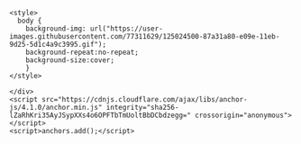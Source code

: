 <html>
  <head>
    
    <style>
      body {
        background-img: url("https://user-images.githubusercontent.com/77311629/125024500-87a31a80-e09e-11eb-9d25-5d1c4a9c3995.gif");
        background-repeat:no-repeat;
        background-size:cover;
        }
    </style>
  </head>
  <body>
    
  </body>
  </html>


      
    </div>
    <script src="https://cdnjs.cloudflare.com/ajax/libs/anchor-js/4.1.0/anchor.min.js" integrity="sha256-lZaRhKri35AyJSypXXs4o6OPFTbTmUoltBbDCbdzegg=" crossorigin="anonymous"></script>
    <script>anchors.add();</script>
    
  </body>
</html>

